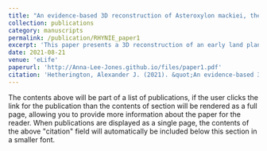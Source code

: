 ```yaml
---
title: "An evidence-based 3D reconstruction of Asteroxylon mackiei, the most complex plant preserved from the Rhynie chert"
collection: publications
category: manuscripts
permalink: /publication/RHYNIE_paper1
excerpt: 'This paper presents a 3D reconstruction of an early land plant, important for understanding the early evolution of roots.'
date: 2021-08-21
venue: 'eLife'
paperurl: 'http://Anna-Lee-Jones.github.io/files/paper1.pdf'
citation: 'Hetherington, Alexander J. (2021). &quot;An evidence-based 3D reconstruction of Asteroxylon mackiei, the most complex plant preserved from the Rhynie chert.&quot; <i>Trees</i>. 10(e69447).'
---
```

The contents above will be part of a list of publications, if the user clicks the link for the publication than the contents of section will be rendered as a full page, allowing you to provide more information about the paper for the reader. When publications are displayed as a single page, the contents of the above "citation" field will automatically be included below this section in a smaller font.
